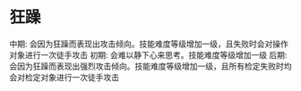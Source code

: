 # 狂躁

中期: 会因为狂躁而表现出攻击倾向。技能难度等级增加一级，且失败时会对操作对象进行一次徒手攻击
初期: 会难以静下心来思考。技能难度等级增加一级
后期: 会因为狂躁而表现出强烈攻击倾向。技能难度等级增加一级，且所有检定失败时均会对检定对象进行一次徒手攻击